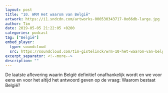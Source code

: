```yaml
---
layout: post
title: "10. WRM Het waarom van België"
artwork: https://i1.sndcdn.com/artworks-000530343717-0o66db-large.jpg
author: Tim
date: 2019-05-05 21:22:05 +0200
categories: podcast
tag: ["België"]
embed_player:
  type: soundcloud
  src: https://soundcloud.com/tim-gistelinck/wrm-10-het-waarom-van-belgie
excerpt_separator: <!--more-->
description: ""
---
```

De laatste aflevering waarin België definitief onafhankelijk wordt en we voor eens en voor het altijd het antwoord geven op de vraag: Waarom bestaat België?